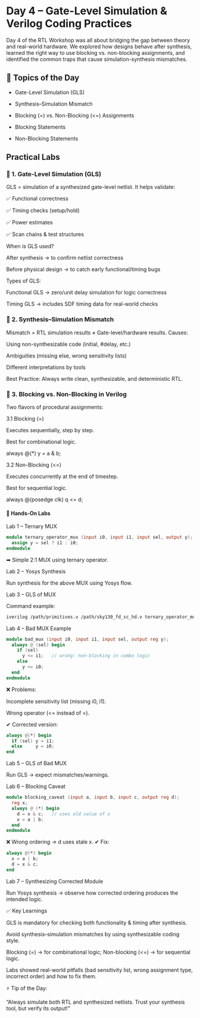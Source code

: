 # Day 4 – Gate-Level Simulation & Verilog Coding Practices

Day 4 of the RTL Workshop was all about bridging the gap between theory and real-world hardware. We explored how designs behave after synthesis, learned the right way to use blocking vs. non-blocking assignments, and identified the common traps that cause simulation-synthesis mismatches.

## 📌 Topics of the Day

- Gate-Level Simulation (GLS)

- Synthesis–Simulation Mismatch

- Blocking (=) vs. Non-Blocking (<=) Assignments

- Blocking Statements

- Non-Blocking Statements

## Practical Labs

### 🔹 1. Gate-Level Simulation (GLS)

GLS = simulation of a synthesized gate-level netlist.
It helps validate:

✅ Functional correctness

✅ Timing checks (setup/hold)

✅ Power estimates

✅ Scan chains & test structures

When is GLS used?

After synthesis → to confirm netlist correctness

Before physical design → to catch early functional/timing bugs

Types of GLS:

Functional GLS → zero/unit delay simulation for logic correctness

Timing GLS → includes SDF timing data for real-world checks

### 🔹 2. Synthesis–Simulation Mismatch

Mismatch = RTL simulation results ≠ Gate-level/hardware results.
Causes:

Using non-synthesizable code (initial, #delay, etc.)

Ambiguities (missing else, wrong sensitivity lists)

Different interpretations by tools

Best Practice:
Always write clean, synthesizable, and deterministic RTL.

### 🔹 3. Blocking vs. Non-Blocking in Verilog

Two flavors of procedural assignments:

3.1 Blocking (=)

Executes sequentially, step by step.

Best for combinational logic.

always @(*) y = a & b;

3.2 Non-Blocking (<=)

Executes concurrently at the end of timestep.

Best for sequential logic.

always @(posedge clk) q <= d;

#### 🧪 Hands-On Labs
Lab 1 – Ternary MUX
```verilog
module ternary_operator_mux (input i0, input i1, input sel, output y);
  assign y = sel ? i1 : i0;
endmodule
```

➡ Simple 2:1 MUX using ternary operator.

Lab 2 – Yosys Synthesis

Run synthesis for the above MUX using Yosys flow.

Lab 3 – GLS of MUX

Command example:
```bash
iverilog /path/primitives.v /path/sky130_fd_sc_hd.v ternary_operator_mux.v testbench.v
```
Lab 4 – Bad MUX Example
```verilog
module bad_mux (input i0, input i1, input sel, output reg y);
  always @ (sel) begin
    if (sel)
      y <= i1;   // wrong: non-blocking in combo logic
    else 
      y <= i0;
  end
endmodule
```

❌ Problems:

Incomplete sensitivity list (missing i0, i1).

Wrong operator (<= instead of =).

✔ Corrected version:
```verilog
always @(*) begin
  if (sel) y = i1;
  else     y = i0;
end
```
Lab 5 – GLS of Bad MUX

Run GLS → expect mismatches/warnings.

Lab 6 – Blocking Caveat
```verilog
module blocking_caveat (input a, input b, input c, output reg d);
  reg x;
  always @ (*) begin
    d = x & c;   // uses old value of x
    x = a | b;
  end
endmodule
```

❌ Wrong ordering → d uses stale x.
✔ Fix:
```verilog
always @(*) begin
  x = a | b;
  d = x & c;
end
```
Lab 7 – Synthesizing Corrected Module

Run Yosys synthesis → observe how corrected ordering produces the intended logic.

✅ Key Learnings

GLS is mandatory for checking both functionality & timing after synthesis.

Avoid synthesis–simulation mismatches by using synthesizable coding style.

Blocking (=) → for combinational logic; Non-blocking (<=) → for sequential logic.

Labs showed real-world pitfalls (bad sensitivity list, wrong assignment type, incorrect order) and how to fix them.

⚡ Tip of the Day:

“Always simulate both RTL and synthesized netlists. Trust your synthesis tool, but verify its output!”
